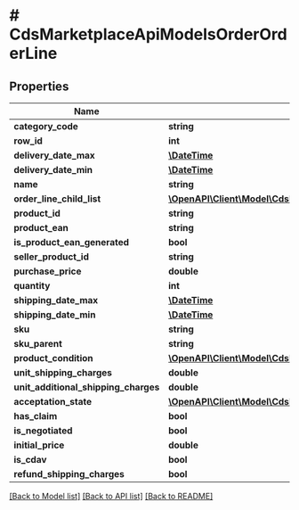 # # CdsMarketplaceApiModelsOrderOrderLine

## Properties

Name | Type | Description | Notes
------------ | ------------- | ------------- | -------------
**category_code** | **string** |  | [optional]
**row_id** | **int** |  | [optional]
**delivery_date_max** | [**\DateTime**](\DateTime.md) |  | [optional]
**delivery_date_min** | [**\DateTime**](\DateTime.md) |  | [optional]
**name** | **string** |  | [optional]
**order_line_child_list** | [**\OpenAPI\Client\Model\CdsMarketplaceApiModelsOrderOrderLine[]**](CdsMarketplaceApiModelsOrderOrderLine.md) |  | [optional]
**product_id** | **string** |  | [optional]
**product_ean** | **string** |  | [optional]
**is_product_ean_generated** | **bool** |  | [optional]
**seller_product_id** | **string** |  | [optional]
**purchase_price** | **double** |  | [optional]
**quantity** | **int** |  | [optional]
**shipping_date_max** | [**\DateTime**](\DateTime.md) |  | [optional]
**shipping_date_min** | [**\DateTime**](\DateTime.md) |  | [optional]
**sku** | **string** |  | [optional]
**sku_parent** | **string** |  | [optional]
**product_condition** | [**\OpenAPI\Client\Model\CdsMarketplaceApiModelsOrderProductCondition**](CdsMarketplaceApiModelsOrderProductCondition.md) |  | [optional]
**unit_shipping_charges** | **double** |  | [optional]
**unit_additional_shipping_charges** | **double** |  | [optional]
**acceptation_state** | [**\OpenAPI\Client\Model\CdsMarketplaceApiModelsOrderAcceptationState**](CdsMarketplaceApiModelsOrderAcceptationState.md) |  | [optional]
**has_claim** | **bool** |  | [optional]
**is_negotiated** | **bool** |  | [optional]
**initial_price** | **double** |  | [optional]
**is_cdav** | **bool** |  | [optional]
**refund_shipping_charges** | **bool** |  | [optional]

[[Back to Model list]](../../README.md#models) [[Back to API list]](../../README.md#endpoints) [[Back to README]](../../README.md)
